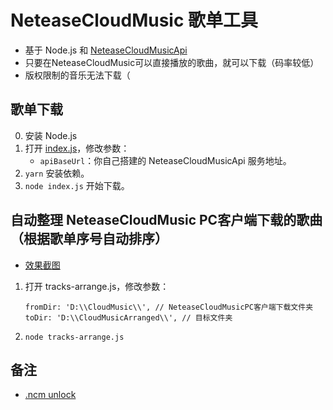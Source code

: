 # NeteaseCloudMusic 歌单工具

- 基于 Node.js 和 [NeteaseCloudMusicApi](https://binaryify.github.io/NeteaseCloudMusicApi)
- 只要在NeteaseCloudMusic可以直接播放的歌曲，就可以下载（码率较低）
- 版权限制的音乐无法下载（

## 歌单下载

0. 安装 Node.js
1. 打开 [index.js](./index.js)，修改参数：
   - `apiBaseUrl`：你自己搭建的 NeteaseCloudMusicApi 服务地址。
2. `yarn` 安装依赖。
3. `node index.js` 开始下载。

## 自动整理 NeteaseCloudMusic PC客户端下载的歌曲（根据歌单序号自动排序）

- [效果截图](./tracks-arrange-demo.gif)

1. 打开 tracks-arrange.js，修改参数：

   ```
   fromDir: 'D:\\CloudMusic\\', // NeteaseCloudMusicPC客户端下载文件夹
   toDir: 'D:\\CloudMusicArranged\\', // 目标文件夹
   ```

2. `node tracks-arrange.js`

## 备注

- [.ncm unlock](https://demo.unlock-music.dev/)
